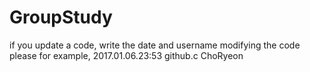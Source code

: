 # GroupStudy

if you update a code, write the date and username modifying the code please 
for example, 2017.01.06.23:53 github.c ChoRyeon
